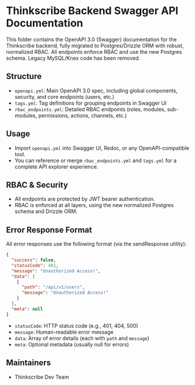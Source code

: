 # Thinkscribe Backend Swagger API Documentation

This folder contains the OpenAPI 3.0 (Swagger) documentation for the Thinkscribe backend, fully migrated to Postgres/Drizzle ORM with robust, normalized RBAC. All endpoints enforce RBAC and use the new Postgres schema. Legacy MySQL/Knex code has been removed.

## Structure

- `openapi.yml`: Main OpenAPI 3.0 spec, including global components, security, and core endpoints (users, etc.)
- `tags.yml`: Tag definitions for grouping endpoints in Swagger UI
- `rbac_endpoints.yml`: Detailed RBAC endpoints (roles, modules, sub-modules, permissions, actions, channels, etc.)

## Usage

- Import `openapi.yml` into Swagger UI, Redoc, or any OpenAPI-compatible tool.
- You can reference or merge `rbac_endpoints.yml` and `tags.yml` for a complete API explorer experience.

## RBAC & Security

- All endpoints are protected by JWT bearer authentication.
- RBAC is enforced at all layers, using the new normalized Postgres schema and Drizzle ORM.

## Error Response Format

All error responses use the following format (via the sendResponse utility):

```json
{
  "success": false,
  "statusCode": 401,
  "message": "Unauthorized Access!",
  "data": [
    {
      "path": "/api/v1/users",
      "message": "Unauthorized Access!"
    }
  ],
  "meta": null
}
```

- `statusCode`: HTTP status code (e.g., 401, 404, 500)
- `message`: Human-readable error message
- `data`: Array of error details (each with `path` and `message`)
- `meta`: Optional metadata (usually null for errors)

## Maintainers

- Thinkscribe Dev Team
